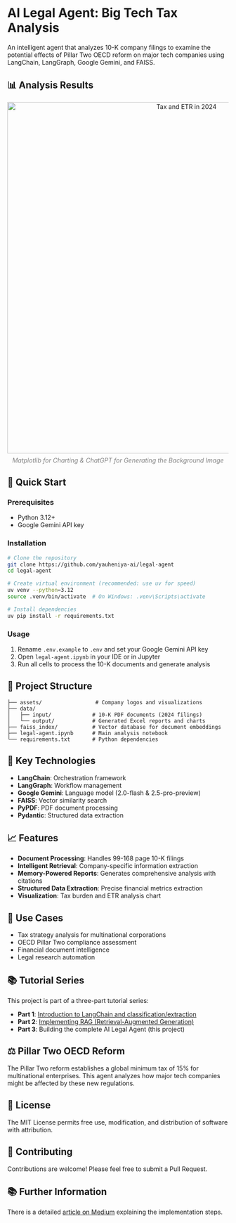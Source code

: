 # AI Legal Agent: Big Tech Tax Analysis

An intelligent agent that analyzes 10-K company filings to examine the potential effects of Pillar Two OECD reform on major tech companies using LangChain, LangGraph, Google Gemini, and FAISS.

## 📊 Analysis Results

<div style="text-align: center;">

  <img src="./data/output/tax_etr_2024.png" alt="Tax and ETR in 2024" width="800" />

  <p style="color:gray; font-style: italic; margin-top: 0.5em;">
    Matplotlib for Charting & ChatGPT for Generating the Background Image
  </p>

</div>


## 🚀 Quick Start

### Prerequisites
- Python 3.12+
- Google Gemini API key

### Installation
```bash
# Clone the repository
git clone https://github.com/yauheniya-ai/legal-agent
cd legal-agent

# Create virtual environment (recommended: use uv for speed)
uv venv --python=3.12
source .venv/bin/activate  # On Windows: .venv\Scripts\activate

# Install dependencies
uv pip install -r requirements.txt
```

### Usage
1. Rename `.env.example` to `.env` and set your Google Gemini API key 
2. Open `legal-agent.ipynb` in your IDE or in Jupyter
3. Run all cells to process the 10-K documents and generate analysis

## 📁 Project Structure

```
├── assets/                 # Company logos and visualizations
├── data/
│   ├── input/             # 10-K PDF documents (2024 filings)
│   └── output/            # Generated Excel reports and charts
├── faiss_index/           # Vector database for document embeddings
├── legal-agent.ipynb      # Main analysis notebook
└── requirements.txt       # Python dependencies
```

## 🔧 Key Technologies

- **LangChain**: Orchestration framework
- **LangGraph**: Workflow management
- **Google Gemini**: Language model (2.0-flash & 2.5-pro-preview)
- **FAISS**: Vector similarity search
- **PyPDF**: PDF document processing
- **Pydantic**: Structured data extraction

## 📈 Features

- **Document Processing**: Handles 99-168 page 10-K filings
- **Intelligent Retrieval**: Company-specific information extraction
- **Memory-Powered Reports**: Generates comprehensive analysis with citations
- **Structured Data Extraction**: Precise financial metrics extraction
- **Visualization**: Tax burden and ETR analysis chart

## 🎯 Use Cases

- Tax strategy analysis for multinational corporations
- OECD Pillar Two compliance assessment
- Financial document intelligence
- Legal research automation

## 📚 Tutorial Series

This project is part of a three-part tutorial series:
- **Part 1**: [Introduction to LangChain and classification/extraction](https://github.com/yauheniya-ai/langchain-intro)
- **Part 2**: [Implementing RAG (Retrieval-Augmented Generation)](https://github.com/yauheniya-ai/langchain-rag)
- **Part 3**: Building the complete AI Legal Agent (this project)

## ⚖️ Pillar Two OECD Reform

The Pillar Two reform establishes a global minimum tax of 15% for multinational enterprises. This agent analyzes how major tech companies might be affected by these new regulations.

## 📄 License

The MIT License permits free use, modification, and distribution of software with attribution.

## 🤝 Contributing

Contributions are welcome! Please feel free to submit a Pull Request.

## 📚 Further Information

There is a detailed [article on Medium]() explaining the implementation steps.
